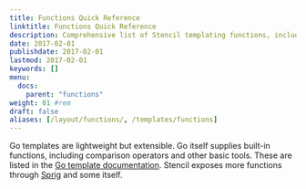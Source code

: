 ```yaml
---
title: Functions Quick Reference
linktitle: Functions Quick Reference
description: Comprehensive list of Stencil templating functions, including basic and advanced usage examples.
date: 2017-02-01
publishdate: 2017-02-01
lastmod: 2017-02-01
keywords: []
menu:
  docs:
    parent: "functions"
weight: 01 #rem
draft: false
aliases: [/layout/functions/, /templates/functions]
---
```


Go templates are lightweight but extensible. Go itself supplies built-in functions, including comparison operators and other basic tools. These are listed in the [Go template documentation][gofuncs]. Stencil exposes more functions through [Sprig](sprig) and some itself.

[gofuncs]: https://golang.org/pkg/text/template/#hdr-Functions
[sprig]: http://masterminds.github.io/sprig/
